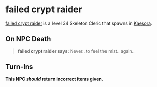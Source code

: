 # failed crypt raider



[failed crypt raider](/npc/88092) is a level 34 Skeleton Cleric that spawns in [Kaesora](/zone/88).




## On NPC Death

>**failed crypt raider says:** Never.. to feel the mist.. again..


## Turn-Ins



**This NPC *should* return incorrect items given.**






